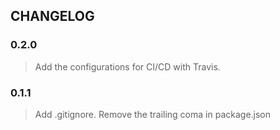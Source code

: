 ## CHANGELOG

### 0.2.0
> Add the configurations for CI/CD with Travis.

### 0.1.1
> Add .gitignore.
> Remove the trailing coma in package.json
